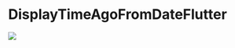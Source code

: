 # DisplayTimeAgoFromDateFlutter


<img src="https://firebasestorage.googleapis.com:443/v0/b/stacks-8f6ad.appspot.com/o/postMedia%2F7xDR7ofl8eMkv0YVz9nTJYYOJeq2%2F447t23GvELjwnAjINy8a%2Ffbs447t23GvELjwnAjINy8amediaUrlfbs52994.jpg?alt=media&amp;token=9871d3b4-2d4a-4d42-be2e-2e09f0375d2f" class="mx-auto aspect-video rounded-lg object-cover">
